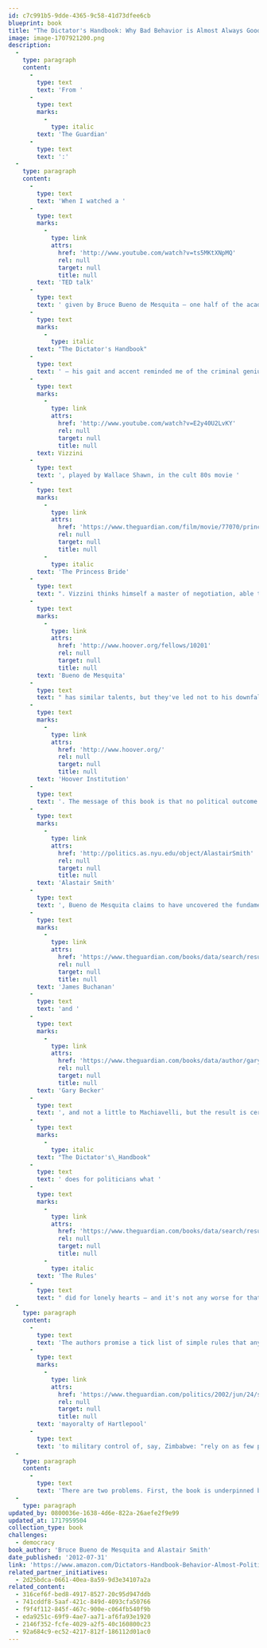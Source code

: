 ```yaml
---
id: c7c991b5-9dde-4365-9c58-41d73dfee6cb
blueprint: book
title: "The Dictator's Handbook: Why Bad Behavior is Almost Always Good Politics  (2011)"
image: image-1707921200.png
description:
  -
    type: paragraph
    content:
      -
        type: text
        text: 'From '
      -
        type: text
        marks:
          -
            type: italic
        text: 'The Guardian'
      -
        type: text
        text: ':'
  -
    type: paragraph
    content:
      -
        type: text
        text: 'When I watched a '
      -
        type: text
        marks:
          -
            type: link
            attrs:
              href: 'http://www.youtube.com/watch?v=ts5MKtXNpMQ'
              rel: null
              target: null
              title: null
        text: 'TED talk'
      -
        type: text
        text: ' given by Bruce Bueno de Mesquita – one half of the academic team behind '
      -
        type: text
        marks:
          -
            type: italic
        text: "The Dictator's Handbook"
      -
        type: text
        text: ' – his gait and accent reminded me of the criminal genius '
      -
        type: text
        marks:
          -
            type: link
            attrs:
              href: 'http://www.youtube.com/watch?v=E2y40U2LvKY'
              rel: null
              target: null
              title: null
        text: Vizzini
      -
        type: text
        text: ', played by Wallace Shawn, in the cult 80s movie '
      -
        type: text
        marks:
          -
            type: link
            attrs:
              href: 'https://www.theguardian.com/film/movie/77070/princess-bride'
              rel: null
              target: null
              title: null
          -
            type: italic
        text: 'The Princess Bride'
      -
        type: text
        text: ". Vizzini thinks himself a master of negotiation, able to see anyone's true motives and control their behaviour, but his hubris inevitably leads to his demise. "
      -
        type: text
        marks:
          -
            type: link
            attrs:
              href: 'http://www.hoover.org/fellows/10201'
              rel: null
              target: null
              title: null
        text: 'Bueno de Mesquita'
      -
        type: text
        text: " has similar talents, but they've led not to his downfall but to him becoming a senior fellow at Stanford's "
      -
        type: text
        marks:
          -
            type: link
            attrs:
              href: 'http://www.hoover.org/'
              rel: null
              target: null
              title: null
        text: 'Hoover Institution'
      -
        type: text
        text: '. The message of this book is that no political outcome is "inconceivable". Instead the behaviour of leaders is tiresomely predictable. Along with his co-writer, '
      -
        type: text
        marks:
          -
            type: link
            attrs:
              href: 'http://politics.as.nyu.edu/object/AlastairSmith'
              rel: null
              target: null
              title: null
        text: 'Alastair Smith'
      -
        type: text
        text: ', Bueno de Mesquita claims to have uncovered the fundamental laws that must be obeyed to attain and retain political power. The book owes plenty to '
      -
        type: text
        marks:
          -
            type: link
            attrs:
              href: 'https://www.theguardian.com/books/data/search/results?query=James+M+Buchanan&searchBy=all'
              rel: null
              target: null
              title: null
        text: 'James Buchanan'
      -
        type: text
        text: 'and '
      -
        type: text
        marks:
          -
            type: link
            attrs:
              href: 'https://www.theguardian.com/books/data/author/gary-s-becker'
              rel: null
              target: null
              title: null
        text: 'Gary Becker'
      -
        type: text
        text: ', and not a little to Machiavelli, but the result is certainly original. '
      -
        type: text
        marks:
          -
            type: italic
        text: "The Dictator's\_Handbook"
      -
        type: text
        text: ' does for politicians what '
      -
        type: text
        marks:
          -
            type: link
            attrs:
              href: 'https://www.theguardian.com/books/data/search/results?query=ellen+fein+and+sherrie+schneider&searchBy=all'
              rel: null
              target: null
              title: null
          -
            type: italic
        text: 'The Rules'
      -
        type: text
        text: " did for lonely hearts – and it's not any worse for that."
  -
    type: paragraph
    content:
      -
        type: text
        text: 'The authors promise a tick list of simple rules that any reader can follow should they wish to win anything from the '
      -
        type: text
        marks:
          -
            type: link
            attrs:
              href: 'https://www.theguardian.com/politics/2002/jun/24/society.localgovernment'
              rel: null
              target: null
              title: null
        text: 'mayoralty of Hartlepool'
      -
        type: text
        text: 'to military control of, say, Zimbabwe: "rely on as few people as possible", "make sure no supporter becomes irreplaceable", "find and control the money", "divide it with your allies", "don''t take money from your supporters'' pockets", and so on. These rules are illustrated with well-told political anecdotes and the book shares revealing insights about the nature of constituencies that leaders must capture in different political environments. It won''t surprise anyone that the power structure of FTSE boardrooms has much in common with African dictatorships, but it''s good to read the evidence.'
  -
    type: paragraph
    content:
      -
        type: text
        text: 'There are two problems. First, the book is underpinned by the notion that politicians are self-interested rational actors whose choices are fixed and predictable. Economists used to think the same about consumers but behavioural science proved them wrong. Second, though students of politics, the authors assume the affectations of scientists and, in the cause of "impartiality", create a work of such galactic cynicism that it made me flinch on more than one occasion. "When addressing politics," they state, "we must accustom ourselves to think about the actions and interests of specific leaders rather than thinking and talking about fuzzy ideas like the national interest, the common good, and the general welfare."'
  -
    type: paragraph
updated_by: 0800036e-1638-4d6e-822a-26aefe2f9e99
updated_at: 1717959504
collection_type: book
challenges:
  - democracy
book_author: 'Bruce Bueno de Mesquita and Alastair Smith'
date_published: '2012-07-31'
link: 'https://www.amazon.com/Dictators-Handbook-Behavior-Almost-Politics/dp/1610391845'
related_partner_initiatives:
  - 2d25bdca-0661-40ea-8a59-9d3e34107a2a
related_content:
  - 316cef6f-bed8-4917-8527-20c95d947ddb
  - 741cddf8-5aaf-421c-849d-4093cfa50766
  - f9f4f112-845f-467c-900e-c064fb540f9b
  - eda9251c-69f9-4ae7-aa71-af6fa93e1920
  - 2146f352-fcfe-4029-a2f5-40c160800c23
  - 92a684c9-ec52-4217-812f-186112d01ac0
---
```

